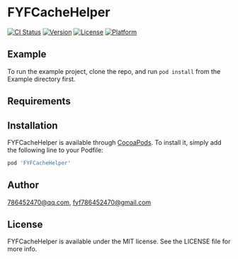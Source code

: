 # FYFCacheHelper

[![CI Status](https://img.shields.io/travis/786452470@qq.com/FYFCacheHelper.svg?style=flat)](https://travis-ci.org/786452470@qq.com/FYFCacheHelper)
[![Version](https://img.shields.io/cocoapods/v/FYFCacheHelper.svg?style=flat)](https://cocoapods.org/pods/FYFCacheHelper)
[![License](https://img.shields.io/cocoapods/l/FYFCacheHelper.svg?style=flat)](https://cocoapods.org/pods/FYFCacheHelper)
[![Platform](https://img.shields.io/cocoapods/p/FYFCacheHelper.svg?style=flat)](https://cocoapods.org/pods/FYFCacheHelper)

## Example

To run the example project, clone the repo, and run `pod install` from the Example directory first.

## Requirements

## Installation

FYFCacheHelper is available through [CocoaPods](https://cocoapods.org). To install
it, simply add the following line to your Podfile:

```ruby
pod 'FYFCacheHelper'
```

## Author

786452470@qq.com, fyf786452470@gmail.com

## License

FYFCacheHelper is available under the MIT license. See the LICENSE file for more info.
